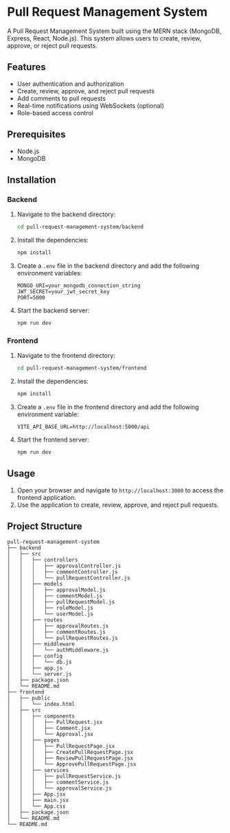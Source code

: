 # Pull Request Management System

A Pull Request Management System built using the MERN stack (MongoDB, Express, React, Node.js). This system allows users to create, review, approve, or reject pull requests.

## Features

- User authentication and authorization
- Create, review, approve, and reject pull requests
- Add comments to pull requests
- Real-time notifications using WebSockets (optional)
- Role-based access control

## Prerequisites

- Node.js
- MongoDB

## Installation

### Backend

1. Navigate to the backend directory:

    ```bash
    cd pull-request-management-system/backend
    ```

2. Install the dependencies:

    ```bash
    npm install
    ```

3. Create a `.env` file in the backend directory and add the following environment variables:

    ```plaintext
    MONGO_URI=your_mongodb_connection_string
    JWT_SECRET=your_jwt_secret_key
    PORT=5000
    ```

4. Start the backend server:

    ```bash
    npm run dev
    ```

### Frontend

1. Navigate to the frontend directory:

    ```bash
    cd pull-request-management-system/frontend
    ```

2. Install the dependencies:

    ```bash
    npm install
    ```

3. Create a `.env` file in the frontend directory and add the following environment variable:

    ```plaintext
    VITE_API_BASE_URL=http://localhost:5000/api
    ```

4. Start the frontend server:

    ```bash
    npm run dev
    ```

## Usage

1. Open your browser and navigate to `http://localhost:3000` to access the frontend application.
2. Use the application to create, review, approve, and reject pull requests.

## Project Structure

```plaintext
pull-request-management-system
├── backend
│   ├── src
│   │   ├── controllers
│   │   │   ├── approvalController.js
│   │   │   ├── commentController.js
│   │   │   └── pullRequestController.js
│   │   ├── models
│   │   │   ├── approvalModel.js
│   │   │   ├── commentModel.js
│   │   │   ├── pullRequestModel.js
│   │   │   ├── roleModel.js
│   │   │   └── userModel.js
│   │   ├── routes
│   │   │   ├── approvalRoutes.js
│   │   │   ├── commentRoutes.js
│   │   │   └── pullRequestRoutes.js
│   │   ├── middleware
│   │   │   └── authMiddleware.js
│   │   ├── config
│   │   │   └── db.js
│   │   ├── app.js
│   │   └── server.js
│   ├── package.json
│   └── README.md
├── frontend
│   ├── public
│   │   └── index.html
│   ├── src
│   │   ├── components
│   │   │   ├── PullRequest.jsx
│   │   │   ├── Comment.jsx
│   │   │   └── Approval.jsx
│   │   ├── pages
│   │   │   ├── PullRequestPage.jsx
│   │   │   ├── CreatePullRequestPage.jsx
│   │   │   ├── ReviewPullRequestPage.jsx
│   │   │   └── ApprovePullRequestPage.jsx
│   │   ├── services
│   │   │   ├── pullRequestService.js
│   │   │   ├── commentService.js
│   │   │   └── approvalService.js
│   │   ├── App.jsx
│   │   ├── main.jsx
│   │   └── App.css
│   ├── package.json
│   └── README.md
└── README.md